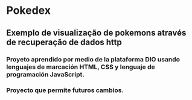 # Pokedex
## Exemplo de visualização de pokemons através de recuperação de dados http
### Proyeto aprendido por medio de la plataforma DIO usando lenguajes de marcación HTML, CSS y lenguaje de programación JavaScript.
### Proyecto que permite futuros cambios.
